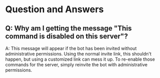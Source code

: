 # Question and Answers
## Q: Why am I getting the message "This command is disabled on this server"?
A: This message will appear if the bot has been invited without administrative permissions. Using the normal invite link, this shouldn't happen, but using a customized link can mess it up. To re-enable those commands for the server, simply reinvite the bot with administrative permissions.
